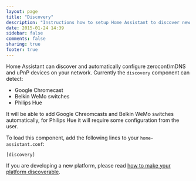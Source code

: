 ```yaml
---
layout: page
title: "Discovery"
description: "Instructions how to setup Home Assistant to discover new devices."
date: 2015-01-24 14:39
sidebar: false
comments: false
sharing: true
footer: true
---
```


Home Assistant can discover and automatically configure zeroconf/mDNS and uPnP devices on your network. Currently the `discovery` component can detect:

 * Google Chromecast
 * Belkin WeMo switches
 * Philips Hue

It will be able to add Google Chreomcasts and Belkin WeMo switches automatically, for Philips Hue it will require some configuration from the user.

To load this component, add the following lines to your `home-assistant.conf`:

```
[discovery]
```

If you are developing a new platform, please read [how to make your platform discoverable]({{site_root}}/developers/add_new_platform.html#discovery).
